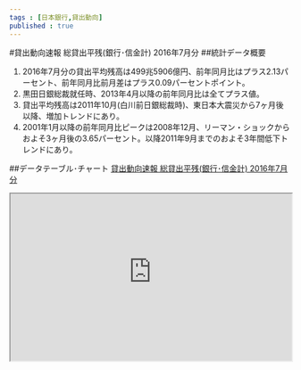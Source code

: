 ```yaml
--- 
tags : [日本銀行,貸出動向] 
published : true
---
```

#貸出動向速報 総貸出平残(銀行･信金計) 2016年7月分
##統計データ概要
1. 2016年7月分の貸出平均残高は499兆5906億円、前年同月比はプラス2.13パーセント、前年同月比前月差はプラス0.09パーセントポイント。
1. 黒田日銀総裁就任時、2013年4月以降の前年同月比は全てプラス値。
1. 貸出平均残高は2011年10月(白川前日銀総裁時)、東日本大震災から7ヶ月後以降、増加トレンドにあり。
1. 2001年1月以降の前年同月比ピークは2008年12月、リーマン・ショックからおよそ3ヶ月後の3.65パーセント。以降2011年9月までのおよそ3年間低下トレンドにあり。

    
##データテーブル･チャート
[貸出動向速報 総貸出平残(銀行･信金計) 2016年7月分](
http://knowledgevault.saecanet.com/charts/am-consulting.co.jp-2016-08-08-11-36-40.html
)


<iframe src="
http://knowledgevault.saecanet.com/charts/am-consulting.co.jp-2016-08-08-11-36-40.html
"
 width="100%"
 height="300px"
></iframe>